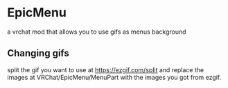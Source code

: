# EpicMenu
a vrchat mod that allows you to use gifs as menus background
## Changing gifs
split the gif you want to use at https://ezgif.com/split and replace the images at VRChat/EpicMenu/MenuPart with the images you got from ezgif.
